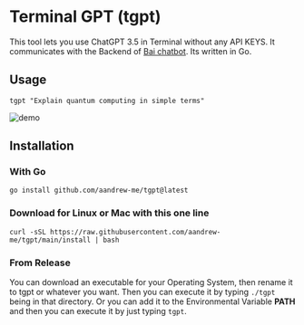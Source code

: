 # Terminal GPT (tgpt)

This tool lets you use ChatGPT 3.5 in Terminal without any API KEYS. It communicates with the Backend of [Bai chatbot](https://chatbot.theb.ai). Its written in Go.

## Usage
```
tgpt "Explain quantum computing in simple terms"
```
![demo](https://user-images.githubusercontent.com/66430340/233424361-298af483-2b8d-414f-8081-00427cd97d66.gif)


## Installation

### With Go
```
go install github.com/aandrew-me/tgpt@latest
```
### Download for Linux or Mac with this one line
```
curl -sSL https://raw.githubusercontent.com/aandrew-me/tgpt/main/install | bash
```

### From Release

You can download an executable for your Operating System, then rename it to tgpt or whatever you want. Then you can execute it by typing `./tgpt` being in that directory. Or you can add it to the Environmental Variable **PATH** and then you can execute it by just typing `tgpt`.
